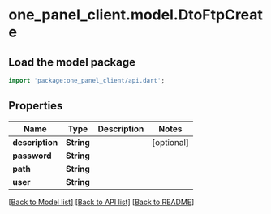 # one_panel_client.model.DtoFtpCreate

## Load the model package
```dart
import 'package:one_panel_client/api.dart';
```

## Properties
Name | Type | Description | Notes
------------ | ------------- | ------------- | -------------
**description** | **String** |  | [optional] 
**password** | **String** |  | 
**path** | **String** |  | 
**user** | **String** |  | 

[[Back to Model list]](../README.md#documentation-for-models) [[Back to API list]](../README.md#documentation-for-api-endpoints) [[Back to README]](../README.md)


